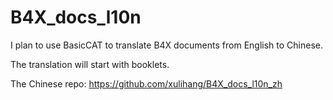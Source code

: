 # B4X_docs_l10n

I plan to use BasicCAT to translate B4X documents from English to Chinese.

The translation will start with booklets.

The Chinese repo: https://github.com/xulihang/B4X_docs_l10n_zh


